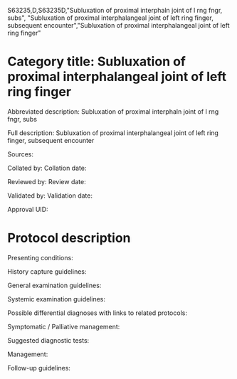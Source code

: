 S63235,D,S63235D,"Subluxation of proximal interphaln joint of l rng fngr, subs", "Subluxation of proximal interphalangeal joint of left ring finger, subsequent encounter","Subluxation of proximal interphalangeal joint of left ring finger"
# Category title: Subluxation of proximal interphalangeal joint of left ring finger

Abbreviated description: Subluxation of proximal interphaln joint of l rng fngr, subs

Full description: Subluxation of proximal interphalangeal joint of left ring finger, subsequent encounter

Sources:

Collated by:
Collation date:

Reviewed by:
Review date:

Validated by:
Validation date:

Approval UID:

# Protocol description

Presenting conditions:

History capture guidelines:

General examination guidelines:

Systemic examination guidelines:

Possible differential diagnoses with links to related protocols:

Symptomatic / Palliative management:

Suggested diagnostic tests:

Management:

Follow-up guidelines:
